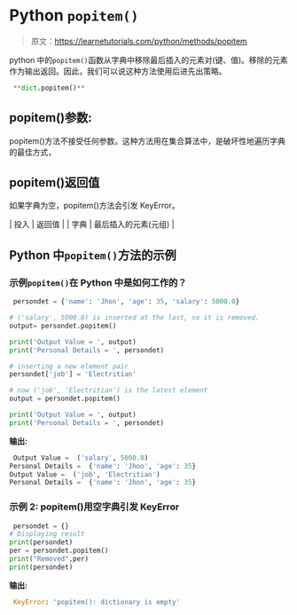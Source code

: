 # Python `popitem()`

> 原文：<https://learnetutorials.com/python/methods/popitem>

python 中的`popitem()`函数从字典中移除最后插入的元素对(键、值)。移除的元素作为输出返回。因此，我们可以说这种方法使用后进先出策略。

```py
 **dict.popitem()** 

```

## popitem()参数:

popitem()方法不接受任何参数。这种方法用在集合算法中，是破坏性地遍历字典的最佳方式，

## popitem()返回值

如果字典为空，popitem()方法会引发 KeyError。

| 投入 | 返回值 |
| 字典 | 最后插入的元素(元组) |

## Python 中`popitem()`方法的示例

### 示例`popitem()`在 Python 中是如何工作的？

```py
 persondet = {'name': 'Jhon', 'age': 35, 'salary': 5000.0}

# ('salary', 5000.0) is inserted at the last, so it is removed.
output= persondet.popitem()

print('Output Value = ', output)
print('Personal Details = ', persondet)

# inserting a new element pair
persondet['job'] = 'Electritian'

# now ('job', 'Electritian') is the latest element
output = persondet.popitem()

print('Output Value = ', output)
print('Personal Details = ', persondet) 

```

**输出:**

```py
 Output Value =  ('salary', 5000.0)
Personal Details =  {'name': 'Jhon', 'age': 35}
Output Value =  ('job', 'Electritian')
Personal Details =  {'name': 'Jhon', 'age': 35} 
```

### 示例 2: popitem()用空字典引发 KeyError

```py
 persondet = {}  
# Displaying result  
print(persondet)  
per = persondet.popitem()  
print("Removed",per)  
print(persondet) 

```

**输出:**

```py
 KeyError: 'popitem(): dictionary is empty' 
```